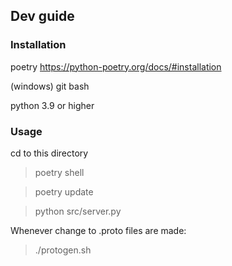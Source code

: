 ## Dev guide

### Installation
poetry https://python-poetry.org/docs/#installation

(windows) git bash 

python 3.9 or higher

### Usage
cd to this directory
> poetry shell

> poetry update

> python src/server.py

Whenever change to .proto files are made:
> ./protogen.sh
